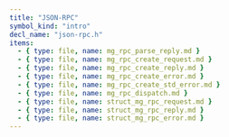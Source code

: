 ```yaml
---
title: "JSON-RPC"
symbol_kind: "intro"
decl_name: "json-rpc.h"
items:
  - { type: file, name: mg_rpc_parse_reply.md }
  - { type: file, name: mg_rpc_create_request.md }
  - { type: file, name: mg_rpc_create_reply.md }
  - { type: file, name: mg_rpc_create_error.md }
  - { type: file, name: mg_rpc_create_std_error.md }
  - { type: file, name: mg_rpc_dispatch.md }
  - { type: file, name: struct_mg_rpc_request.md }
  - { type: file, name: struct_mg_rpc_reply.md }
  - { type: file, name: struct_mg_rpc_error.md }
---
```





